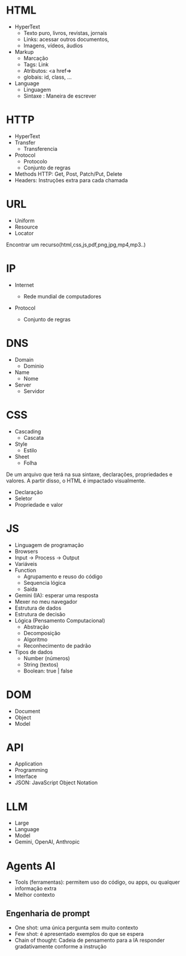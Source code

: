 # HTML

- HyperText
  - Texto puro, livros, revistas, jornais
  - Links: acessar outros documentos,
  - Imagens, vídeos, áudios
- Markup
  - Marcação
  - Tags: <a> Link </a>
  - Atributos: <a href=>
  - globais: id, class, ...
- Language
  - Linguagem
  - Sintaxe : Maneira de escrever


# HTTP 

- HyperText
- Transfer 
  - Transferencia
- Protocol
  - Protocolo
  - Conjunto de regras 
- Methods HTTP: Get, Post, Patch/Put, Delete
- Headers: Instruções extra para cada chamada  


# URL

- Uniform
- Resource
- Locator

Encontrar um recurso(html,css,js,pdf,png,jpg,mp4,mp3..)

# IP

- Internet
  - Rede mundial de computadores

- Protocol 
  - Conjunto de regras


# DNS 

- Domain
  - Dominio
- Name
  - Nome
- Server
  - Servidor


# CSS

- Cascading 
  - Cascata
- Style 
  - Estilo
- Sheet
  - Folha

De um arquivo que terá na sua sintaxe, declarações, propriedades e valores. A partir disso, o HTML é impactado visualmente.

- Declaração
- Seletor
- Propriedade e valor

# JS 

- Linguagem de programação
- Browsers
- Input -> Process -> Output
- Variáveis
- Function
   - Agrupamento e reuso do código
   - Sequencia lógica
   - Saída
- Gemini (IA): esperar uma resposta
- Mexer no meu navegador
- Estrutura de dados
- Estrutura de decisão 
- Lógica (Pensamento Computacional)
    - Abstração
    - Decomposição
    - Algoritmo 
    - Reconhecimento de padrão 
- Tipos de dados
    - Number (números)
    - String (textos)
    - Boolean: true | false

# DOM 
- Document
- Object
- Model

# API 
- Application
- Programming
- Interface
- JSON: JavaScript Object Notation

# LLM
- Large
- Language
- Model 
- Gemini, OpenAI, Anthropic 

# Agents AI
- Tools (ferramentas): permitem uso do código, ou apps, ou qualquer informação extra
- Melhor contexto 

## Engenharia de prompt 
- One shot: uma única pergunta sem muito contexto 
- Few shot: é apresentado exemplos do que se espera
- Chain of thought: Cadeia de pensamento para a IA responder gradativamente conforme a instrução 